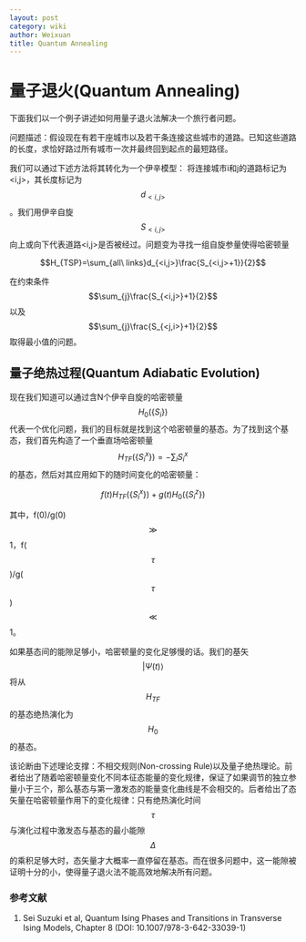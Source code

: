```yaml
---
layout: post
category: wiki
author: Weixuan
title: Quantum Annealing
---
```


# 量子退火(Quantum Annealing)

下面我们以一个例子讲述如何用量子退火法解决一个旅行者问题。

问题描述：假设现在有若干座城市以及若干条连接这些城市的道路。已知这些道路的长度，求恰好路过所有城市一次并最终回到起点的最短路径。

我们可以通过下述方法将其转化为一个伊辛模型：
将连接城市i和j的道路标记为<i,j>，其长度标记为$$d_{<i,j>}$$。我们用伊辛自旋$$S_{<i,j>}$$向上或向下代表道路<i,j>是否被经过。问题变为寻找一组自旋参量使得哈密顿量

$$H_{TSP}=\sum_{all\ links}d_{<i,j>}\frac{S_{<i,j>+1}}{2}$$

在约束条件$$\sum_{j}\frac{S_{<i,j>}+1}{2}$$以及$$\sum_{j}\frac{S_{<j,i>}+1}{2}$$取得最小值的问题。

## 量子绝热过程(Quantum Adiabatic Evolution)

现在我们知道可以通过含N个伊辛自旋的哈密顿量$$H_0(\{S_i\})$$代表一个优化问题，我们的目标就是找到这个哈密顿量的基态。为了找到这个基态，我们首先构造了一个垂直场哈密顿量$$H_{TF}(\{S_i^x\})=-\sum_iS^x_i$$的基态，然后对其应用如下的随时间变化的哈密顿量：

$$f(t)H_{TF}(\{S_i^x\})+g(t)H_0(\{S_i^z\})$$

其中，f(0)/g(0)$$\gg$$1，f($$\tau$$)/g($$\tau$$)$$\ll$$1。

如果基态间的能隙足够小，哈密顿量的变化足够慢的话。我们的基矢$$\lvert\Psi(t)\rangle$$将从$$H_{TF}$$的基态绝热演化为$$H_0$$的基态。

该论断由下述理论支撑：不相交规则(Non-crossing Rule)以及量子绝热理论。前者给出了随着哈密顿量变化不同本征态能量的变化规律，保证了如果调节的独立参量小于三个，那么基态与第一激发态的能量变化曲线是不会相交的。后者给出了态矢量在哈密顿量作用下的变化规律：只有绝热演化时间$$\tau$$与演化过程中激发态与基态的最小能隙$$\Delta$$的乘积足够大时，态矢量才大概率一直停留在基态。而在很多问题中，这一能隙被证明十分的小，使得量子退火法不能高效地解决所有问题。


### 参考文献

1. Sei Suzuki et al, Quantum Ising Phases and Transitions in Transverse Ising Models, Chapter 8 (DOI: 10.1007/978-3-642-33039-1)